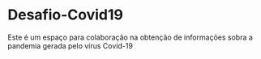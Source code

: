 # Desafio-Covid19
Este é um espaço para colaboração na obtenção de informações sobra a pandemia gerada pelo vírus Covid-19
